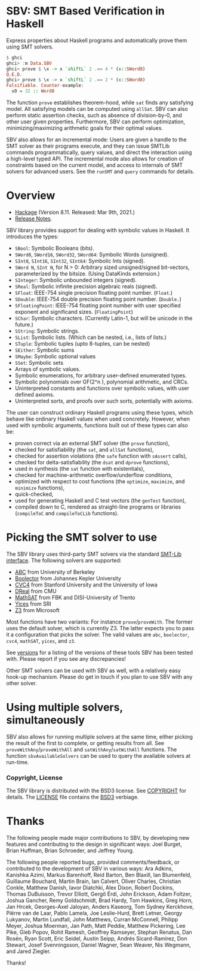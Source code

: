 SBV: SMT Based Verification in Haskell
======================================

Express properties about Haskell programs and automatically prove them using SMT solvers.

```haskell
$ ghci
ghci> :m Data.SBV
ghci> prove $ \x -> x `shiftL` 2 .== 4 * (x::SWord8)
Q.E.D.
ghci> prove $ \x -> x `shiftL` 2 .== 2 * (x::SWord8)
Falsifiable. Counter-example:
  s0 = 32 :: Word8
```

The function `prove` establishes theorem-hood, while `sat` finds any satisfying model. All satisfying models can be computed using `allSat`. SBV can also perform static assertion checks, such as absence of division-by-0, and other user given properties. Furthermore, SBV can perform
optimization, minimizing/maximizing arithmetic goals for their optimal values.

SBV also allows for an incremental mode: Users are given a handle to the SMT solver as their programs execute, and they can issue SMTLib commands
programmatically, query values, and direct the interaction using a high-level typed API. The incremental mode also allows for creation of constraints
based on the current model, and access to internals of SMT solvers for advanced users. See the `runSMT` and `query` commands for details.

Overview
========

  - [Hackage](http://hackage.haskell.org/package/sbv) (Version 8.11. Released: Mar 9th, 2021.)
  - [Release Notes](http://github.com/LeventErkok/sbv/tree/master/CHANGES.md). 

SBV library provides support for dealing with symbolic values in Haskell. It introduces the types:

  - `SBool`: Symbolic Booleans (bits).
  - `SWord8`, `SWord16`, `SWord32`, `SWord64`: Symbolic Words (unsigned).
  - `SInt8`,  `SInt16`,  `SInt32`,  `SInt64`: Symbolic Ints (signed).
  - `SWord N`, `SInt N`, for N > 0: Arbitrary sized unsigned/signed bit-vectors, parameterized by the bitsize. (Using DataKinds extension.)
  - `SInteger`: Symbolic unbounded integers (signed).
  - `SReal`: Symbolic infinite precision algebraic reals (signed).
  - `SFloat`: IEEE-754 single precision floating point number. (`Float`.)
  - `SDouble`: IEEE-754 double precision floating point number. (`Double.`)
  - `SFloatingPoint`: IEEE-754 floating point number with user specified exponent and significand sizes. (`FloatingPoint`)
  - `SChar`: Symbolic characters. (Currently Latin-1, but will be unicode in the future.)
  - `SString`: Symbolic strings.
  - `SList`: Symbolic lists. (Which can be nested, i.e., lists of lists.)
  - `STuple`: Symbolic tuples (upto 8-tuples, can be nested)
  - `SEither`: Symbolic sums
  - `SMaybe`: Symbolic optional values
  - `SSet`: Symbolic sets
  - Arrays of symbolic values.
  - Symbolic enumerations, for arbitrary user-defined enumerated types.
  - Symbolic polynomials over GF(2^n ), polynomial arithmetic, and CRCs.
  - Uninterpreted constants and functions over symbolic values, with user defined axioms.
  - Uninterpreted sorts, and proofs over such sorts, potentially with axioms.

The user can construct ordinary Haskell programs using these types, which behave like ordinary Haskell values when used concretely. However, when used with symbolic arguments, functions built out of these types can also be:

  - proven correct via an external SMT solver (the `prove` function),
  - checked for satisfiability (the `sat`, and `allSat` functions),
  - checked for assertion violations (the `safe` function with `sAssert` calls),
  - checked for delta-satisfiability (the `dsat` and `dprove` functions),
  - used in synthesis (the `sat` function with existentials),
  - checked for machine-arithmetic overflow/underflow conditions,
  - optimized with respect to cost functions (the `optimize`, `maximize`, and `minimize` functions),
  - quick-checked,
  - used for generating Haskell and C test vectors (the `genTest` function),
  - compiled down to C, rendered as straight-line programs or libraries (`compileToC` and `compileToCLib` functions).


Picking the SMT solver to use
=============================
The SBV library uses third-party SMT solvers via the standard [SMT-Lib interface](http://smtlib.cs.uiowa.edu/). The following solvers
are supported:

  - [ABC](http://www.eecs.berkeley.edu/~alanmi/abc/) from University of Berkeley
  - [Boolector](http://fmv.jku.at/boolector/) from Johannes Kepler University
  - [CVC4](http://cvc4.github.io/) from Stanford University and the University of Iowa
  - [DReal](http://dreal.github.com) from CMU
  - [MathSAT](http://mathsat.fbk.eu/) from FBK and DISI-University of Trento
  - [Yices](http://yices.csl.sri.com) from SRI
  - [Z3](http://github.com/Z3Prover/z3/wiki) from Microsoft
 
Most functions have two variants: For instance `prove`/`proveWith`. The former uses the default solver, which is currently Z3.
The latter expects you to pass it a configuration that picks the solver. The valid values are `abc`, `boolector`, `cvc4`, `mathSAT`, `yices`, and `z3`.

See [versions](http://github.com/LeventErkok/sbv/blob/master/SMTSolverVersions.md) for a listing of the versions of these tools SBV has been tested with. Please report if you see any discrepancies!

Other SMT solvers can be used with SBV as well, with a relatively easy hook-up mechanism. Please
do get in touch if you plan to use SBV with any other solver.

Using multiple solvers, simultaneously
======================================
SBV also allows for running multiple solvers at the same time, either picking the result of the first to complete, or getting results from all. See `proveWithAny`/`proveWithAll` and `satWithAny`/`satWithAll` functions. The function `sbvAvailableSolvers` can be used to query the available solvers at run-time.

### Copyright, License
The SBV library is distributed with the BSD3 license. See [COPYRIGHT](http://github.com/LeventErkok/sbv/tree/master/COPYRIGHT) for
details. The [LICENSE](http://github.com/LeventErkok/sbv/tree/master/LICENSE) file contains
the [BSD3](http://en.wikipedia.org/wiki/BSD_licenses) verbiage.

Thanks
======
The following people made major contributions to SBV, by developing new features and contributing to the design in significant ways:
Joel Burget,
Brian Huffman,
Brian Schroeder,
and Jeffrey Young.

The following people reported bugs, provided comments/feedback, or contributed to the development
of SBV in various ways:
Ara Adkins,
Kanishka Azimi,
Markus Barenhoff,
Reid Barton,
Ben Blaxill,
Ian Blumenfeld,
Guillaume Bouchard,
Martin Brain,
Ian Calvert,
Oliver Charles,
Christian Conkle,
Matthew Danish,
Iavor Diatchki,
Alex Dixon,
Robert Dockins,
Thomas DuBuisson,
Trevor Elliott,
Gergő Érdi,
John Erickson,
Adam Foltzer,
Joshua Gancher,
Remy Goldschmidt,
Brad Hardy,
Tom Hawkins,
Greg Horn,
Jan Hrcek,
Georges-Axel Jaloyan,
Anders Kaseorg,
Tom Sydney Kerckhove,
Piërre van de Laar,
Pablo Lamela,
Joe Leslie-Hurd,
Brett Letner,
Georgy Lukyanov,
Martin Lundfall,
John Matthews,
Curran McConnell,
Philipp Meyer,
Joshua Moerman,
Jan Path,
Matt Peddie,
Matthew Pickering,
Lee Pike,
Gleb Popov,
Rohit Ramesh,
Geoffrey Ramseyer,
Stephan Renatus,
Dan Rosén,
Ryan Scott,
Eric Seidel,
Austin Seipp,
Andrés Sicard-Ramírez,
Don Stewart,
Josef Svenningsson,
Daniel Wagner,
Sean Weaver,
Nis Wegmann,
and Jared Ziegler.

Thanks!
